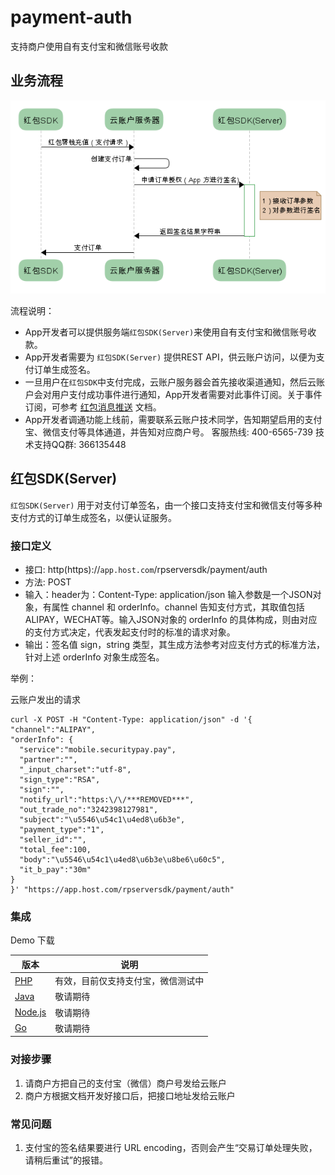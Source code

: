 # payment-auth

支持商户使用自有支付宝和微信账号收款

## 业务流程

![flowchart](flowchart.png)


流程说明：

- App开发者可以提供服务端`红包SDK(Server)`来使用自有支付宝和微信账号收款。
- App开发者需要为 `红包SDK(Server)` 提供REST API，供云账户访问，以便为支付订单生成签名。
- 一旦用户在`红包SDK`中支付完成，云账户服务器会首先接收渠道通知，然后云账户会对用户支付成功事件进行通知，App开发者需要对此事件订阅。关于事件订阅，可参考 [红包消息推送](https://github.com/YunzhanghuOpen/redpacket-webhooks) 文档。
- App开发者调通功能上线前，需要联系云账户技术同学，告知期望启用的支付宝、微信支付等具体通道，并告知对应商户号。
客服热线: 400-6565-739
技术支持QQ群: 366135448

## 红包SDK(Server) 

`红包SDK(Server)` 用于对支付订单签名，由一个接口支持支付宝和微信支付等多种支付方式的订单生成签名，以便认证服务。

### 接口定义

- 接口: http(https)://`app.host.com`/rpserversdk/payment/auth
- 方法: POST
- 输入：header为：Content-Type: application/json
   输入参数是一个JSON对象，有属性 channel 和 orderInfo。channel 告知支付方式，其取值包括ALIPAY，WECHAT等。输入JSON对象的 orderInfo 的具体构成，则由对应的支付方式决定，代表发起支付时的标准的请求对象。
- 输出：签名值 sign，string 类型，其生成方法参考对应支付方式的标准方法，针对上述 orderInfo 对象生成签名。

举例：

云账户发出的请求

```shell
curl -X POST -H "Content-Type: application/json" -d '{
"channel":"ALIPAY",
"orderInfo": {
  "service":"mobile.securitypay.pay",
  "partner":"",
  "_input_charset":"utf-8",
  "sign_type":"RSA",
  "sign":"",
  "notify_url":"https:\/\/***REMOVED***",
  "out_trade_no":"3242398127981",
  "subject":"\u5546\u54c1\u4ed8\u6b3e",
  "payment_type":"1",
  "seller_id":"",
  "total_fee":100,
  "body":"\u5546\u54c1\u4ed8\u6b3e\u8be6\u60c5",
  "it_b_pay":"30m"
}
}' "https://app.host.com/rpserversdk/payment/auth"
```

### 集成

Demo 下载

|版本|说明|
|---|----|
|[PHP](php)|有效，目前仅支持支付宝，微信测试中|
|[Java](java) |敬请期待|
|[Node.js](nodejs) |敬请期待|
|[Go](go) |敬请期待|

### 对接步骤

1. 请商户方把自己的支付宝（微信）商户号发给云账户
1. 商户方根据文档开发好接口后，把接口地址发给云账户

### 常见问题

1. 支付宝的签名结果要进行 URL encoding，否则会产生“交易订单处理失败，请稍后重试”的报错。



